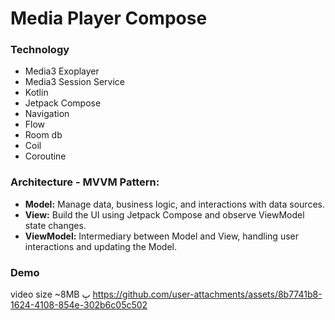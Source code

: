# Media Player Compose

 ### Technology
- Media3 Exoplayer
- Media3 Session Service
- Kotlin
- Jetpack Compose
- Navigation
- Flow
- Room db
- Coil
- Coroutine

### Architecture - MVVM Pattern:
- **Model:** Manage data, business logic, and interactions with data sources.
- **View:** Build the UI using Jetpack Compose and observe ViewModel state changes.
- **ViewModel:** Intermediary between Model and View, handling user interactions and updating the Model.

 
### Demo
video size ~8MB
پ
https://github.com/user-attachments/assets/8b7741b8-1624-4108-854e-302b6c05c502
